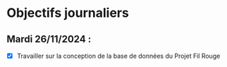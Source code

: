 # Objectifs journaliers

## Mardi 26/11/2024 :

- [X] Travailler sur la conception de la base de données du Projet Fil Rouge 